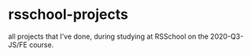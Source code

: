 # rsschool-projects
all projects that I've done, during studying at RSSchool on the 2020-Q3-JS/FE course.
